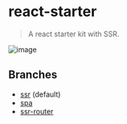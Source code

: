 # react-starter

> A react starter kit with SSR.

![image](https://user-images.githubusercontent.com/5000396/41952115-d7b204f8-7a00-11e8-907e-6b682568892b.png)

## Branches

- [ssr](https://github.com/liamwang/react-starter) (default)
- [spa](https://github.com/liamwang/react-starter/tree/spa)
- [ssr-router](https://github.com/liamwang/react-starter/tree/ss-router)
